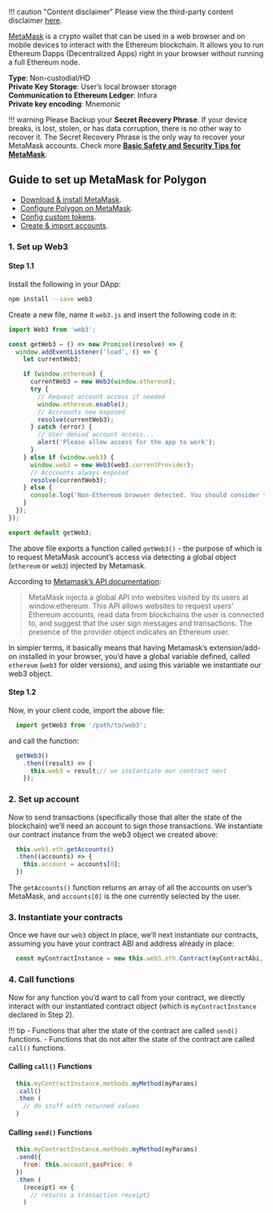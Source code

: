 !!! caution "Content disclaimer"
    Please view the third-party content disclaimer [<ins>here</ins>](https://github.com/0xPolygon/wiki/blob/master/CONTENT_DISCLAIMER.md).

[MetaMask](https://metamask.io/) is a crypto wallet that can be used in a web browser and on mobile devices to interact with the Ethereum blockchain. It allows you to run Ethereum Dapps (Decentralized Apps) right in your browser without running a full Ethereum node.

**Type**: Non-custodial/HD <br/>
**Private Key Storage**: User’s local browser storage <br/>
**Communication to Ethereum Ledger**: Infura <br/>
**Private key encoding**: Mnemonic <br/>

!!! warning
    Please Backup your **Secret Recovery Phrase**. If your device breaks, is lost, stolen, or has data corruption, there is no other way to recover it. The Secret Recovery Phrase is the only way to recover your MetaMask accounts. Check more **[<ins>Basic Safety and Security Tips for MetaMask</ins>](https://metamask.zendesk.com/hc/en-us/articles/360015489591-Basic-Safety-and-Security-Tips-for-MetaMask)**.

## Guide to set up MetaMask for Polygon

* [Download & install MetaMask](create-metamask-wallet.md).
* [Configure Polygon on MetaMask](add-polygon-network.md).
* [Config custom tokens](custom-tokens.md).
* [Create & import accounts](multiple-accounts.md).

### 1. Set up Web3

#### Step 1.1

Install the following in your DApp:

```sh
npm install --save web3
```

Create a new file, name it `web3.js` and insert the following code in it:

  ```javascript
  import Web3 from 'web3';

  const getWeb3 = () => new Promise((resolve) => {
    window.addEventListener('load', () => {
      let currentWeb3;

      if (window.ethereum) {
        currentWeb3 = new Web3(window.ethereum);
        try {
          // Request account access if needed
          window.ethereum.enable();
          // Acccounts now exposed
          resolve(currentWeb3);
        } catch (error) {
          // User denied account access...
          alert('Please allow access for the app to work');
        }
      } else if (window.web3) {
        window.web3 = new Web3(web3.currentProvider);
        // Acccounts always exposed
        resolve(currentWeb3);
      } else {
        console.log('Non-Ethereum browser detected. You should consider trying MetaMask!');
      }
    });
  });

  export default getWeb3;
  ```

The above file exports a function called `getWeb3()` - the purpose of which is to request MetaMask account’s access via detecting a global object (`ethereum` or `web3`) injected by Metamask.

According to [Metamask’s API documentation](https://docs.metamask.io/guide/ethereum-provider.html#upcoming-provider-changes):

> MetaMask injects a global API into websites visited by its users at window.ethereum. This API allows websites to request users' Ethereum accounts, read data from blockchains the user is connected to, and suggest that the user sign messages and transactions. The presence of the provider object indicates an Ethereum user.

In simpler terms, it basically means that having Metamask’s extension/add-on installed in your browser, you’d have a global variable defined, called `ethereum` (`web3` for older versions), and using this variable we instantiate our web3 object.

#### Step 1.2

Now, in your client code, import the above file:

```js
  import getWeb3 from '/path/to/web3';
```

and call the function:

```js
  getWeb3()
    .then((result) => {
      this.web3 = result;// we instantiate our contract next
    });
```

### 2. Set up account

Now to send transactions (specifically those that alter the state of the blockchain) we’ll need an account to sign those transactions. We instantiate our contract instance from the web3 object we created above:

```js
  this.web3.eth.getAccounts()
  .then((accounts) => {
    this.account = accounts[0];
  })
```

The `getAccounts()` function returns an array of all the accounts on user’s MetaMask, and `accounts[0]` is the one currently selected by the user.

### 3. Instantiate your contracts

Once we have our `web3` object in place, we’ll next instantiate our contracts, assuming you have your contract ABI and address already in place:

```js
  const myContractInstance = new this.web3.eth.Contract(myContractAbi, myContractAddress)
```

### 4. Call functions

Now for any function you’d want to call from your contract, we directly interact with our instantiated contract object (which is `myContractInstance` declared in Step 2).

!!! tip
    - Functions that alter the state of the contract are called `send()` functions.
    - Functions that do not alter the state of the contract are called `call()` functions.


#### Calling `call()` Functions

```js
  this.myContractInstance.methods.myMethod(myParams)
  .call()
  .then (
    // do stuff with returned values
  )
```

#### Calling `send()` Functions

```js
  this.myContractInstance.methods.myMethod(myParams)
  .send({
    from: this.account,gasPrice: 0
  })
  .then (
    (receipt) => {
      // returns a transaction receipt}
    )
```
